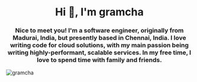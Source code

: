 <h1 align="center">Hi 👋, I'm gramcha</h1>
<h3 align="center">Nice to meet you! I'm a software engineer, originally from Madurai, India, but presently based in Chennai, India. I love writing code for cloud solutions, with my main passion being writing highly-performant, scalable services. In my free time, I love to spend time with family and friends.</h3>

<p align="left"> <img src="https://komarev.com/ghpvc/?username=gramcha" alt="gramcha" /> </p>

